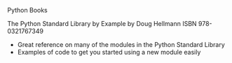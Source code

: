 Python Books

The Python Standard Library by Example  by Doug Hellmann
ISBN 978-0321767349
  - Great reference on many of the modules in the Python Standard Library
  - Examples of code to get you started using a new module easily
